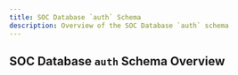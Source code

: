 ```yaml
---
title: SOC Database `auth` Schema
description: Overview of the SOC Database `auth` schema
---
```


## SOC Database  `auth` Schema Overview
